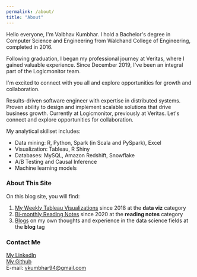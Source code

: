 ```yaml
---
permalink: /about/
title: "About"
---
```


Hello everyone, I'm Vaibhav Kumbhar. I hold a Bachelor's degree in Computer Science and Engineering from Walchand College of Engineering, completed in 2016.

Following graduation, I began my professional journey at Veritas, where I gained valuable experience. Since December 2019, I've been an integral part of the Logicmonitor team.

I'm excited to connect with you all and explore opportunities for growth and collaboration.

Results-driven software engineer with expertise in distributed systems. Proven ability to design and implement scalable solutions that drive business growth. Currently at Logicmonitor, previously at Veritas. Let's connect and explore opportunities for collaboration.

My analytical skillset includes:

- Data mining: R, Python, Spark (in Scala and PySpark), Excel
- Visualization: Tableau, R Shiny
- Databases: MySQL, Amazon Redshift, Snowflake
- A/B Testing and Causal Inference
- Machine learning models

### About This Site

On this blog site, you will find:

1. [My Weekly Tableau Visualizations](https://vkumbhar94.github.io/personal-website/categories/#data-viz) since 2018 at the **data viz** category
2. [Bi-monthly Reading Notes](https://vkumbhar94.github.io/personal-website/categories/#reading-notes) since 2020 at the **reading notes** category
3. [Blogs](https://vkumbhar94.github.io/personal-website/categories/#blog) on my own thoughts and experience in the data science fields at the **blog** tag

### Contact Me  

[My LinkedIn](https://www.linkedin.com/in/beingvaibhav/)  
[My Github](https://github.com/vkumbhar94)  
E-mail: vkumbhar94@gmail.com
